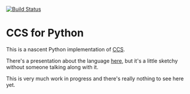 [![Build Status](https://github.com/hellige/ccs-py/actions/workflows/ci.yml/badge.svg)](https://github.com/hellige/ccs-py/actions?workflow=CI)

CCS for Python
==============

This is a nascent Python implementation of [CCS][1].

There's a presentation about the language [here][2], but it's a little sketchy
without someone talking along with it.

This is very much work in progress and there's really nothing to see here yet.

[1]: http://github.com/hellige/ccs
[2]: http://hellige.github.io/ccs
